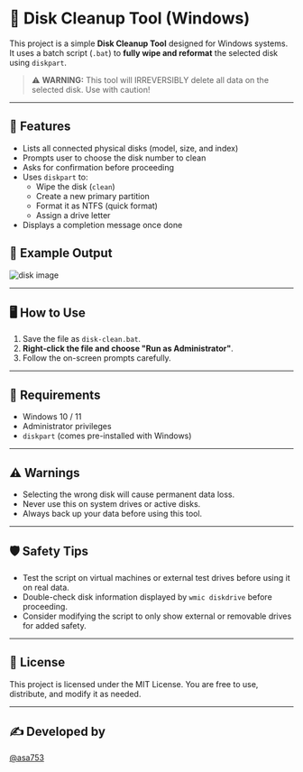 # 💽 Disk Cleanup Tool (Windows)

This project is a simple **Disk Cleanup Tool** designed for Windows systems. It uses a batch script (`.bat`) to **fully wipe and reformat** the selected disk using `diskpart`.

> ⚠️ **WARNING:** This tool will IRREVERSIBLY delete all data on the selected disk. Use with caution!

---

## 🚀 Features

- Lists all connected physical disks (model, size, and index)
- Prompts user to choose the disk number to clean
- Asks for confirmation before proceeding
- Uses `diskpart` to:
  - Wipe the disk (`clean`)
  - Create a new primary partition
  - Format it as NTFS (quick format)
  - Assign a drive letter
- Displays a completion message once done

## 📂 Example Output
  
![disk image](https://raw.githubusercontent.com/ASA753-BAT/-mage/6f25df1892c4f9bcf098fc4ab97b851b561e3734/disk.jpeg)


---

## 🖥️ How to Use

1. Save the file as `disk-clean.bat`.
2. **Right-click the file and choose "Run as Administrator"**.
3. Follow the on-screen prompts carefully.

---

## 🔐 Requirements

- Windows 10 / 11
- Administrator privileges
- `diskpart` (comes pre-installed with Windows)

---

## ⚠️ Warnings

- Selecting the wrong disk will cause permanent data loss.
- Never use this on system drives or active disks.
- Always back up your data before using this tool.

---

## 🛡️ Safety Tips

- Test the script on virtual machines or external test drives before using it on real data.
- Double-check disk information displayed by `wmic diskdrive` before proceeding.
- Consider modifying the script to only show external or removable drives for added safety.

---
## 📄 License

This project is licensed under the MIT License. You are free to use, distribute, and modify it as needed.

---

## ✍️ Developed by

[@asa753](https://github.com/ASA753-BAT)

